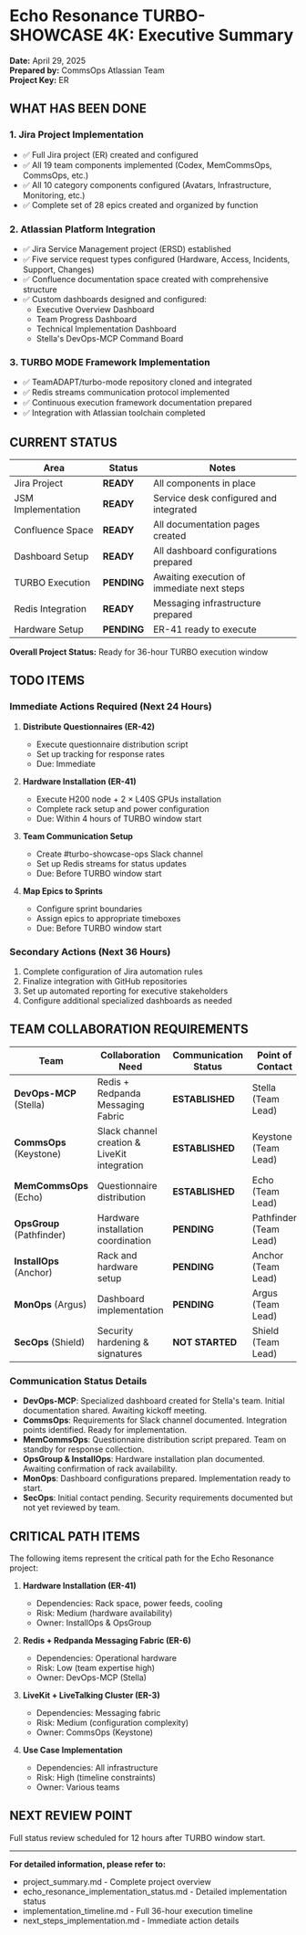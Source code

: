 # Echo Resonance TURBO-SHOWCASE 4K: Executive Summary
**Date:** April 29, 2025  
**Prepared by:** CommsOps Atlassian Team  
**Project Key:** ER

## WHAT HAS BEEN DONE

### 1. Jira Project Implementation
- ✅ Full Jira project (ER) created and configured
- ✅ All 19 team components implemented (Codex, MemCommsOps, CommsOps, etc.)
- ✅ All 10 category components configured (Avatars, Infrastructure, Monitoring, etc.)
- ✅ Complete set of 28 epics created and organized by function

### 2. Atlassian Platform Integration
- ✅ Jira Service Management project (ERSD) established
- ✅ Five service request types configured (Hardware, Access, Incidents, Support, Changes)
- ✅ Confluence documentation space created with comprehensive structure
- ✅ Custom dashboards designed and configured:
  - Executive Overview Dashboard
  - Team Progress Dashboard
  - Technical Implementation Dashboard
  - Stella's DevOps-MCP Command Board

### 3. TURBO MODE Framework Implementation
- ✅ TeamADAPT/turbo-mode repository cloned and integrated
- ✅ Redis streams communication protocol implemented
- ✅ Continuous execution framework documentation prepared
- ✅ Integration with Atlassian toolchain completed

## CURRENT STATUS

| Area | Status | Notes |
|------|--------|-------|
| Jira Project | **READY** | All components in place |
| JSM Implementation | **READY** | Service desk configured and integrated |
| Confluence Space | **READY** | All documentation pages created |
| Dashboard Setup | **READY** | All dashboard configurations prepared |
| TURBO Execution | **PENDING** | Awaiting execution of immediate next steps |
| Redis Integration | **READY** | Messaging infrastructure prepared |
| Hardware Setup | **PENDING** | ER-41 ready to execute |

**Overall Project Status:** Ready for 36-hour TURBO execution window

## TODO ITEMS

### Immediate Actions Required (Next 24 Hours)
1. **Distribute Questionnaires (ER-42)**
   - Execute questionnaire distribution script
   - Set up tracking for response rates
   - Due: Immediate

2. **Hardware Installation (ER-41)**
   - Execute H200 node + 2 × L40S GPUs installation
   - Complete rack setup and power configuration
   - Due: Within 4 hours of TURBO window start

3. **Team Communication Setup**
   - Create #turbo-showcase-ops Slack channel
   - Set up Redis streams for status updates
   - Due: Before TURBO window start

4. **Map Epics to Sprints**
   - Configure sprint boundaries
   - Assign epics to appropriate timeboxes
   - Due: Before TURBO window start

### Secondary Actions (Next 36 Hours)
1. Complete configuration of Jira automation rules
2. Finalize integration with GitHub repositories
3. Set up automated reporting for executive stakeholders
4. Configure additional specialized dashboards as needed

## TEAM COLLABORATION REQUIREMENTS

| Team | Collaboration Need | Communication Status | Point of Contact |
|------|-------------------|---------------------|------------------|
| **DevOps-MCP** (Stella) | Redis + Redpanda Messaging Fabric | **ESTABLISHED** | Stella (Team Lead) |
| **CommsOps** (Keystone) | Slack channel creation & LiveKit integration | **ESTABLISHED** | Keystone (Team Lead) |
| **MemCommsOps** (Echo) | Questionnaire distribution | **ESTABLISHED** | Echo (Team Lead) |
| **OpsGroup** (Pathfinder) | Hardware installation coordination | **PENDING** | Pathfinder (Team Lead) |
| **InstallOps** (Anchor) | Rack and hardware setup | **PENDING** | Anchor (Team Lead) |
| **MonOps** (Argus) | Dashboard implementation | **PENDING** | Argus (Team Lead) |
| **SecOps** (Shield) | Security hardening & signatures | **NOT STARTED** | Shield (Team Lead) |

### Communication Status Details

- **DevOps-MCP**: Specialized dashboard created for Stella's team. Initial documentation shared. Awaiting kickoff meeting.
- **CommsOps**: Requirements for Slack channel documented. Integration points identified. Ready for implementation.
- **MemCommsOps**: Questionnaire distribution script prepared. Team on standby for response collection.
- **OpsGroup & InstallOps**: Hardware installation plan documented. Awaiting confirmation of rack availability.
- **MonOps**: Dashboard configurations prepared. Implementation ready to start.
- **SecOps**: Initial contact pending. Security requirements documented but not yet reviewed by team.

## CRITICAL PATH ITEMS

The following items represent the critical path for the Echo Resonance project:

1. **Hardware Installation (ER-41)**
   - Dependencies: Rack space, power feeds, cooling
   - Risk: Medium (hardware availability)
   - Owner: InstallOps & OpsGroup

2. **Redis + Redpanda Messaging Fabric (ER-6)**
   - Dependencies: Operational hardware
   - Risk: Low (team expertise high)
   - Owner: DevOps-MCP (Stella)

3. **LiveKit + LiveTalking Cluster (ER-3)**
   - Dependencies: Messaging fabric
   - Risk: Medium (configuration complexity)
   - Owner: CommsOps (Keystone)

4. **Use Case Implementation**
   - Dependencies: All infrastructure
   - Risk: High (timeline constraints)
   - Owner: Various teams

## NEXT REVIEW POINT

Full status review scheduled for 12 hours after TURBO window start.

---

**For detailed information, please refer to:**
- project_summary.md - Complete project overview
- echo_resonance_implementation_status.md - Detailed implementation status
- implementation_timeline.md - Full 36-hour execution timeline
- next_steps_implementation.md - Immediate action details
